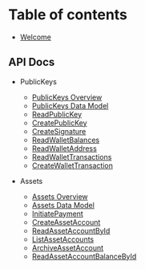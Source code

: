 
# Table of contents

* [Welcome](README.md)

## API Docs 

* PublicKeys
  * [PublicKeys Overview](api-docs/public-keys/README.md)
  * [PublicKeys Data Model](api-docs/public-keys/Datamodel.md)
  * [ReadPublicKey](api-docs/public-keys/ReadPublicKey.md)
  * [CreatePublicKey](api-docs/public-keys/CreatePublicKey.md)
  * [CreateSignature](api-docs/public-keys/CreateSignature.md)
  * [ReadWalletBalances](api-docs/public-keys/ReadWalletBalances.md)
  * [ReadWalletAddress](api-docs/public-keys/ReadWalletAddress.md)
  * [ReadWalletTransactions](api-docs/public-keys/ReadWalletTransactions.md)
  * [CreateWalletTransaction](api-docs/public-keys/CreateWalletTransaction.md)

* Assets
  * [Assets Overview](api-docs/assets/README.md)
  * [Assets Data Model](api-docs/assets/Datamodel.md)
  * [InitiatePayment](api-docs/assets/InitiatePayment.md)
  * [CreateAssetAccount](api-docs/assets/CreateAssetAccount.md)
  * [ReadAssetAccountById](api-docs/assets/ReadAssetAccountById.md)
  * [ListAssetAccounts](api-docs/assets/ListAssetAccounts.md)
  * [ArchiveAssetAccount](api-docs/assets/ArchiveAssetAccount.md)
  * [ReadAssetAccountBalanceById](api-docs/assets/ReadAssetAccountBalanceById.md)
